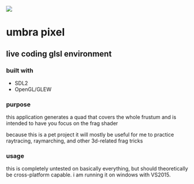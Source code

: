 ![](http://i.imgur.com/B17UDhh.gif)


# umbra pixel
## live coding glsl environment

### built with
* SDL2
* OpenGL/GLEW

### purpose
this application generates a quad that covers the whole frustum and is intended to have you focus on the frag shader

because this is a pet project it will mostly be useful for me to practice raytracing, raymarching, and other 3d-related frag tricks

### usage
this is completely untested on basically everything, but should theoretically be cross-platform capable.
i am running it on windows with VS2015.

